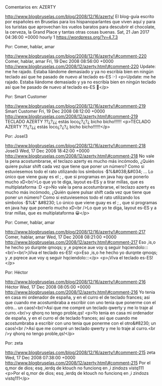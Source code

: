 Comentarios en: AZERTY

http://www.blogbruselas.com/blog/2008/12/16/azerty/ El blog-guía escrito
por españoles en Bruselas para los hispanoparlantes que viven aquí y
para los turistas que aprovechan los vuelos baratos para descubrir el
chocolate, la cerveza, la Grand Place y tantas otras cosas buenas. Sat,
21 Jan 2017 04:36:00 +0000 hourly 1 https://wordpress.org/?v=4.7.3

Por: Comer, hablar, amar

http://www.blogbruselas.com/blog/2008/12/16/azerty/\#comment-220 Comer,
hablar, amar Fri, 19 Dec 2008 08:56:00 +0000
http://www.blogbruselas.com/2008/12/azerty.html\#comment-220 Update: me
he rajado. Estaba liándome demasiado y ya no escribía bien en ningún
teclado así que he pasado de nuevo al teclado es-ES :-) \<p\>Update: me
he rajado. Estaba liándome demasiado y ya no escribía bien en ningún
teclado así que he pasado de nuevo al teclado es-ES 🙂\</p\>

Por: Smart Customer

http://www.blogbruselas.com/blog/2008/12/16/azerty/\#comment-219 Smart
Customer Fri, 19 Dec 2008 08:12:00 +0000
http://www.blogbruselas.com/2008/12/azerty.html\#comment-219 TECLADO
AZERTY ??¿?¿¿ estás loco¿?¿?¿ bicho bicho!!!!!! \<p\>TECLADO AZERTY
??¿?¿¿ estás loco¿?¿?¿ bicho bicho!!!!!!\</p\>

Por: Josel3

http://www.blogbruselas.com/blog/2008/12/16/azerty/\#comment-218 Josel3
Wed, 17 Dec 2008 18:42:00 +0000
http://www.blogbruselas.com/2008/12/azerty.html\#comment-218 No vale la
pena acostumbrarse, el teclazo azerty es mucho más incómodo, ¿Quién
quiere pulsar shift cada vez que tiene que poner un número? Como si
estuviesemos todo el rato utilizando los símbolos ·\$%&\#038;&\#034;
\... Lo único que viene guay es el ; , que si programas en java hay que
ponerlo mucho xD&lt;br/&gt;Lo que yo te diga, layout es-ES y a tirar
millas, que es multiplataforma :D \<p\>No vale la pena acostumbrarse, el
teclazo azerty es mucho más incómodo, ¿Quién quiere pulsar shift cada
vez que tiene que poner un número? Como si estuviesemos todo el rato
utilizando los símbolos ·\$%&amp;&quot; &\#8230; Lo único que viene guay
es el ; , que si programas en java hay que ponerlo mucho xD\<br /\>Lo
que yo te diga, layout es-ES y a tirar millas, que es multiplataforma
😀\</p\>

Por: Comer, hablar, amar

http://www.blogbruselas.com/blog/2008/12/16/azerty/\#comment-217 Comer,
hablar, amar Wed, 17 Dec 2008 08:21:00 +0000
http://www.blogbruselas.com/2008/12/azerty.html\#comment-217 Eso ,is,o
he hecho yo durqnte qmoqs; y ,e pqrece aue voy q seguir
hqciendolo:::&lt;br/&gt;&lt;br/&gt;¡Viva el teclado es-ES! \<p\>Eso
,is,o he hecho yo durqnte qmoqs; y ,e pqrece aue voy q seguir
hqciendolo:::\</p\> \<p\>¡Viva el teclado es-ES!\</p\>

Por: Héctor

http://www.blogbruselas.com/blog/2008/12/16/azerty/\#comment-216 Héctor
Wed, 17 Dec 2008 08:05:00 +0000
http://www.blogbruselas.com/2008/12/azerty.html\#comment-216 Yo tenia en
casa mi ordenador de españa, y en el curro el de teclado frances; asi
que cuando me acostumbraba a escribir con uno tenia que ponerme con el
otro\... un caos!&lt;br/&gt;Así que me compré un teclado qwerty y me lo
traje al curro.&lt;br/&gt;y qhorq no tengo proble,qs! \<p\>Yo tenia en
casa mi ordenador de españa, y en el curro el de teclado frances; asi
que cuando me acostumbraba a escribir con uno tenia que ponerme con el
otro&\#8230; un caos!\<br /\>Así que me compré un teclado qwerty y me lo
traje al curro.\<br /\>y qhorq no tengo proble,qs!\</p\>

Por: zeta

http://www.blogbruselas.com/blog/2008/12/16/azerty/\#comment-215 zeta
Wed, 17 Dec 2008 07:38:00 +0000
http://www.blogbruselas.com/2008/12/azerty.html\#comment-215 Por el
q,mor de dios; esq ,ierdq de ktouch no funcionq en ,i zindozs vistq111
\<p\>Por el q,mor de dios; esq ,ierdq de ktouch no funcionq en ,i
zindozs vistq111\</p\>
